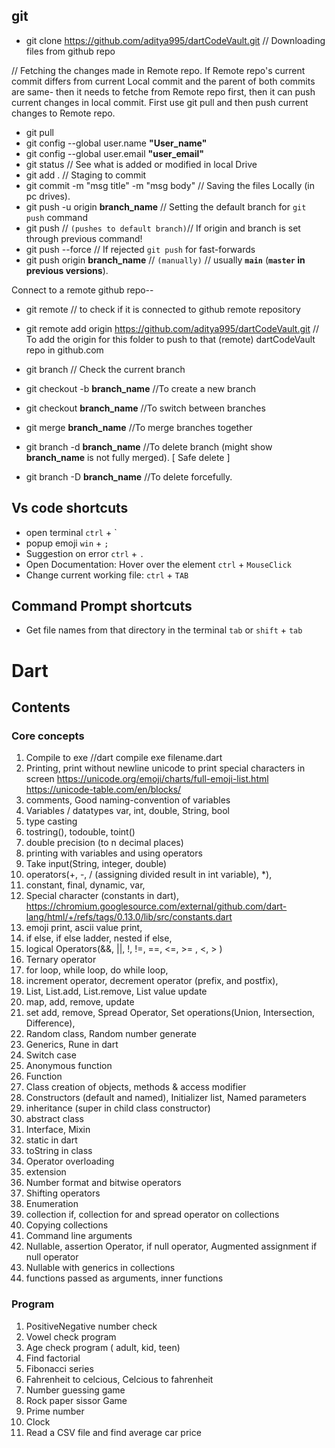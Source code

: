 ## git
 - git clone https://github.com/aditya995/dartCodeVault.git     // Downloading files from github repo

// Fetching the changes made in Remote repo. If Remote repo's current commit differs from current Local commit and the parent of both commits are same- then it needs to fetche from Remote repo first, then it can push current changes in local commit. First use git pull and then push current changes to Remote repo.
 - git pull
 - git config --global user.name **"User_name"**
 - git config --global user.email **"user_email"**
 - git status   // See what is added or modified in local Drive
 - git add .    // Staging to commit
 - git commit -m "msg title" -m "msg body"  // Saving the files Locally (in pc drives).
 - git push -u origin **branch_name** // Setting the default branch for `git push` command
 - git push    // `(pushes to default branch)`// If origin and branch is set through previous command!
 - git push --force  // If rejected `git push` for fast-forwards
 - git push origin **branch_name**  // `(manually)` // usually **`main`** (**`master` in previous versions**).

 

Connect to a remote github repo--
 - git remote   // to check if it is connected to github remote repository
 - git remote add origin https://github.com/aditya995/dartCodeVault.git 
// To add the origin for this folder to push to that (remote) dartCodeVault repo in github.com

 - git branch   // Check the current branch
 - git checkout -b **branch_name**    //To create a new branch
 - git checkout **branch_name**   //To switch between branches
 - git merge **branch_name**  //To merge branches together
 - git branch -d **branch_name**  //To delete branch (might show **branch_name** is not fully merged). [ Safe delete ]
 - git branch -D **branch_name**  //To delete forcefully.

## Vs code shortcuts
 - open terminal `ctrl` + `
 - popup emoji `win` + `;`
 - Suggestion on error `ctrl` + `.`
 - Open Documentation: Hover over the element `ctrl` + `MouseClick`
 - Change current working file: `ctrl` + `TAB`

## Command Prompt shortcuts
 - Get file names from that directory in the terminal `tab` or `shift` + `tab`

# Dart
## Contents
 ### Core concepts
 1. Compile to exe //dart compile exe filename.dart
 2. Printing, print without newline
    unicode to print special characters in screen
    https://unicode.org/emoji/charts/full-emoji-list.html
    https://unicode-table.com/en/blocks/
 3. comments, Good naming-convention of variables
 4. Variables / datatypes 
    var, int, double, String, bool
 5. type casting
 6. tostring(), todouble, toint()
 7. double precision (to n decimal places)
 8. printing with variables and using operators
 9. Take input(String, integer, double)
 10. operators(+, -, / (assigning divided result in int variable), *),
 11. constant, final, dynamic, var,
 12. Special character (constants in dart), https://chromium.googlesource.com/external/github.com/dart-lang/html/+/refs/tags/0.13.0/lib/src/constants.dart
 13. emoji print, ascii value print,
 14. if else, if else ladder, nested if else,
 15. logical Operators(&&, ||, !, !=, ==, <=, >= , <, > )
 16. Ternary operator
 17. for loop, while loop, do while loop,
 18. increment operator, decrement operator (prefix, and postfix),
 19. List, List.add, List.remove, List value update
 20. map, add, remove, update
 21. set add, remove, Spread Operator, Set operations(Union, Intersection, Difference),
 22. Random class, Random number generate
 23. Generics, Rune in dart
 24. Switch case
 25. Anonymous function
 26. Function
 27. Class creation of objects, methods & access modifier
 28. Constructors (default and named), Initializer list, Named parameters
 29. inheritance (super in child class constructor)
 30. abstract class
 31. Interface, Mixin
 32. static in dart
 33. toString in class
 34. Operator overloading
 35. extension
 36. Number format and bitwise operators
 37. Shifting operators
 38. Enumeration
 39. collection if, collection for and spread operator on collections
 40. Copying collections
 41. Command line arguments
 42. Nullable, assertion Operator, if null operator, Augmented assignment if null operator
 43. Nullable with generics in collections
 44. functions passed as arguments, inner functions

### Program
1. PositiveNegative number check
2. Vowel check program
3. Age check program ( adult, kid, teen)
4. Find factorial
5. Fibonacci series
6. Fahrenheit to celcious, Celcious to fahrenheit
7. Number guessing game
8. Rock paper sissor Game
9. Prime number
10. Clock
11. Read a CSV file and find average car price
